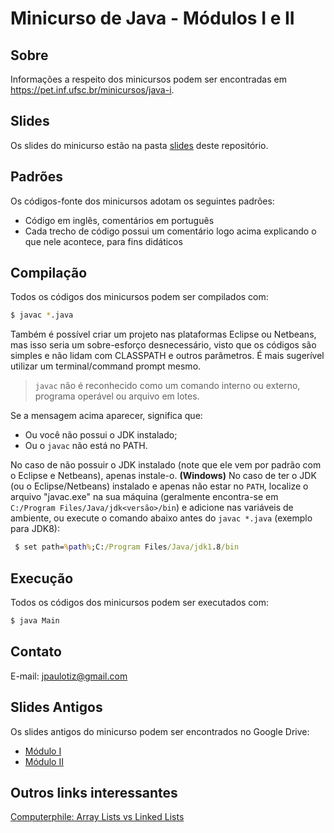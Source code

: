 Minicurso de Java - Módulos I e II
==================================

Sobre
-----

Informações a respeito dos minicursos podem ser encontradas em
https://pet.inf.ufsc.br/minicursos/java-i.

Slides
------

Os slides do minicurso estão na pasta [slides](slides/) deste repositório.

Padrões
-------

Os códigos-fonte dos minicursos adotam os seguintes padrões:

 - Código em inglês, comentários em português
 - Cada trecho de código possui um comentário logo acima explicando o que nele
   acontece, para fins didáticos

Compilação
----------

Todos os códigos dos minicursos podem ser compilados com:

```sh
$ javac *.java
```

Também é possível criar um projeto nas plataformas Eclipse ou Netbeans, mas
isso seria um sobre-esforço desnecessário, visto que os códigos são simples e
não lidam com CLASSPATH e outros parâmetros. É mais sugerível utilizar um
terminal/command prompt mesmo.

> `javac` não é reconhecido como um comando interno ou externo, programa
> operável ou arquivo em lotes.

Se a mensagem acima aparecer, significa que:

 - Ou você não possui o JDK instalado;
 - Ou o `javac` não está no PATH.

 No caso de não possuir o JDK instalado (note que ele vem por padrão com o
 Eclipse e Netbeans), apenas instale-o.
 **(Windows)** No caso de ter o JDK (ou o Eclipse/Netbeans) instalado e apenas
 não estar no `PATH`, localize o arquivo "javac.exe" na sua máquina (geralmente
 encontra-se em `C:/Program Files/Java/jdk<versão>/bin`) e adicione nas
 variáveis de ambiente, ou execute o comando abaixo antes do `javac *.java`
 (exemplo para JDK8):

```bat
 $ set path=%path%;C:/Program Files/Java/jdk1.8/bin
```

Execução
--------

Todos os códigos dos minicursos podem ser executados com:

```sh
$ java Main
```

Contato
-------

E-mail: jpaulotiz@gmail.com

Slides Antigos
--------------

Os slides antigos do minicurso podem ser encontrados no Google Drive:
* [Módulo I](https://drive.google.com/open?id=0B87Ey7dWqYaCSVlyWk9nRzZWNzg)
* [Módulo II](https://drive.google.com/open?id=0B9adq18P3F9fc2hlRzBnRkZoeVE)

Outros links interessantes
--------------------------

[Computerphile: Array Lists vs Linked Lists](https://www.youtube.com/watch?v=DyG9S9nAlUM)
